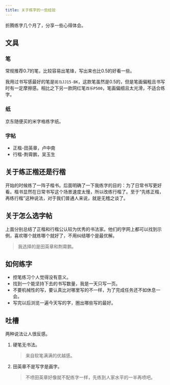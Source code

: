 ```yaml
---
title: 关于练字的一些经验
---
```

折腾练字几个月了，分享一些心得体会。

## 文具

### 笔

常规推荐0.7的笔，比较容易出笔锋，写出来也比0.5的好看一些。

我用过书写感最好的笔是`斑马JJ15-BK`，这款笔虽然是0.5的，但是笔画偏粗且书写时有一定摩擦感。相比之下另一款网红笔`百乐P500`，笔画偏细且太光滑，不适合练字。

### 纸

京东随便买的米字格练字纸。

### 字帖
* 正楷-田英章，卢中南
* 行楷-荆霄鹏，吴玉生

## 关于练正楷还是行楷
开始的时候练了一阵子楷书。后面明确了一下我练字的目的：为了日常书写更好看。楷书显然在日常书写这个场景速度太慢，所以改练行楷了。至于“先练正楷，再练行楷”这种说法，对于我们普通人来说，就是无稽之谈了。  

## 关于怎么选字帖
上面分别总结了正楷和行楷公认较为优秀的书法家。他们的字网上都可以找到示例，喜欢哪个就练哪个就好了，不用纠结哪个是最优解。
> 我选择的是田英章和荆霄鹏。

## 如何练字
* 控笔练习个人觉得没有意义。
* 找到一个能坚持下去的书写数量，我是一天只写一页。
* 不要机械性的写，要认真比对哪里写的不一样，为了完成任务还不如休息一会。
* 写完以后浏览一遍今天写的字，圈出哪些写的最好。

## 吐槽
两种说法让人很反感。
1. 硬笔无书法。
   > 来自软笔满满的优越感。
2. 田英章不是写字是画字。
   > 不喷田英章好像就不配练字一样，先练到人家水平的一半再喷吧。
